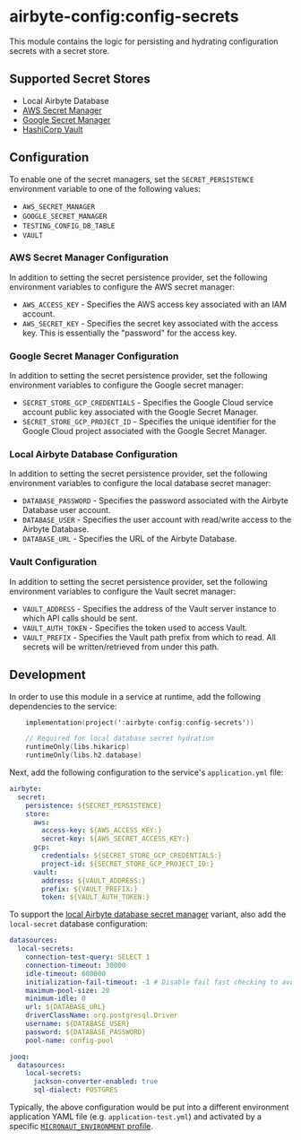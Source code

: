 # airbyte-config:config-secrets

This module contains the logic for persisting and hydrating configuration secrets with a secret store.

## Supported Secret Stores

* Local Airbyte Database
* [AWS Secret Manager](https://docs.aws.amazon.com/secretsmanager/latest/userguide/intro.html)
* [Google Secret Manager](https://cloud.google.com/secret-manager)
* [HashiCorp Vault](https://www.vaultproject.io/)

## Configuration

To enable one of the secret managers, set the `SECRET_PERSISTENCE` environment variable to one of the following values:

* `AWS_SECRET_MANAGER`
* `GOOGLE_SECRET_MANAGER`
* `TESTING_CONFIG_DB_TABLE`
* `VAULT`

### AWS Secret Manager Configuration

In addition to setting the secret persistence provider, set the following environment variables to configure the
AWS secret manager:

* `AWS_ACCESS_KEY` - Specifies the AWS access key associated with an IAM account.
* `AWS_SECRET_KEY` - Specifies the secret key associated with the access key.  This is essentially the "password" for the access key.

### Google Secret Manager Configuration

In addition to setting the secret persistence provider, set the following environment variables to configure the
Google secret manager:

* `SECRET_STORE_GCP_CREDENTIALS` - Specifies the Google Cloud service account public key associated with the Google Secret Manager.
* `SECRET_STORE_GCP_PROJECT_ID` - Specifies the unique identifier for the Google Cloud project associated with the Google Secret Manager.

### Local Airbyte Database Configuration

In addition to setting the secret persistence provider, set the following environment variables to configure the
local database secret manager:

* `DATABASE_PASSWORD` - Specifies the password associated with the Airbyte Database user account.
* `DATABASE_USER` - Specifies the user account with read/write access to the Airbyte Database.
* `DATABASE_URL` - Specifies the URL of the Airbyte Database.

### Vault Configuration

In addition to setting the secret persistence provider, set the following environment variables to configure the
Vault secret manager:

* `VAULT_ADDRESS` - Specifies the address of the Vault server instance to which API calls should be sent.
* `VAULT_AUTH_TOKEN` - Specifies the token used to access Vault.
* `VAULT_PREFIX` - Specifies the Vault path prefix from which to read.  All secrets will be written/retrieved from under this path.

## Development

In order to use this module in a service at runtime, add the following dependencies to the service:

```kotlin
    implementation(project(':airbyte-config:config-secrets'))

    // Required for local database secret hydration
    runtimeOnly(libs.hikaricp)
    runtimeOnly(libs.h2.database)
````

Next, add the following configuration to the service's `application.yml` file:

```yaml
airbyte:
  secret:
    persistence: ${SECRET_PERSISTENCE}
    store:
      aws:
        access-key: ${AWS_ACCESS_KEY:}
        secret-key: ${AWS_SECRET_ACCESS_KEY:}
      gcp:
        credentials: ${SECRET_STORE_GCP_CREDENTIALS:}
        project-id: ${SECRET_STORE_GCP_PROJECT_ID:}
      vault:
        address: ${VAULT_ADDRESS:}
        prefix: ${VAULT_PREFIX:}
        token: ${VAULT_AUTH_TOKEN:}
```

To support the [local Airbyte database secret manager](#local-database-configuration) variant, also add the `local-secret` database configuration:

```yaml
datasources:
  local-secrets:
    connection-test-query: SELECT 1
    connection-timeout: 30000
    idle-timeout: 600000
    initialization-fail-timeout: -1 # Disable fail fast checking to avoid issues due to other pods not being started in time
    maximum-pool-size: 20
    minimum-idle: 0
    url: ${DATABASE_URL}
    driverClassName: org.postgresql.Driver
    username: ${DATABASE_USER}
    password: ${DATABASE_PASSWORD}
    pool-name: config-pool

jooq:
  datasources:
    local-secrets:
      jackson-converter-enabled: true
      sql-dialect: POSTGRES
```

Typically, the above configuration would be put into a different environment application YAML file (e.g. `application-test.yml`) and
activated by a specific [`MICRONAUT_ENVIRONMENT` profile](https://docs.micronaut.io/latest/guide/#environments).